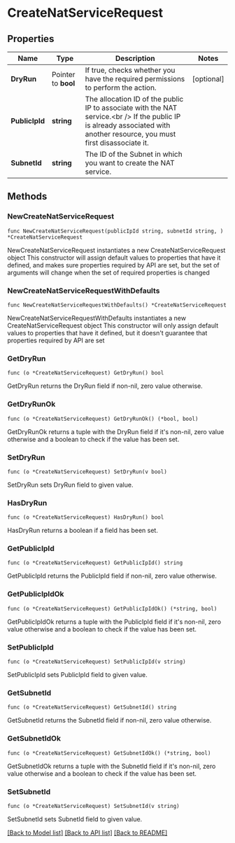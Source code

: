 # CreateNatServiceRequest

## Properties

Name | Type | Description | Notes
------------ | ------------- | ------------- | -------------
**DryRun** | Pointer to **bool** | If true, checks whether you have the required permissions to perform the action. | [optional] 
**PublicIpId** | **string** | The allocation ID of the public IP to associate with the NAT service.&lt;br /&gt; If the public IP is already associated with another resource, you must first disassociate it. | 
**SubnetId** | **string** | The ID of the Subnet in which you want to create the NAT service. | 

## Methods

### NewCreateNatServiceRequest

`func NewCreateNatServiceRequest(publicIpId string, subnetId string, ) *CreateNatServiceRequest`

NewCreateNatServiceRequest instantiates a new CreateNatServiceRequest object
This constructor will assign default values to properties that have it defined,
and makes sure properties required by API are set, but the set of arguments
will change when the set of required properties is changed

### NewCreateNatServiceRequestWithDefaults

`func NewCreateNatServiceRequestWithDefaults() *CreateNatServiceRequest`

NewCreateNatServiceRequestWithDefaults instantiates a new CreateNatServiceRequest object
This constructor will only assign default values to properties that have it defined,
but it doesn't guarantee that properties required by API are set

### GetDryRun

`func (o *CreateNatServiceRequest) GetDryRun() bool`

GetDryRun returns the DryRun field if non-nil, zero value otherwise.

### GetDryRunOk

`func (o *CreateNatServiceRequest) GetDryRunOk() (*bool, bool)`

GetDryRunOk returns a tuple with the DryRun field if it's non-nil, zero value otherwise
and a boolean to check if the value has been set.

### SetDryRun

`func (o *CreateNatServiceRequest) SetDryRun(v bool)`

SetDryRun sets DryRun field to given value.

### HasDryRun

`func (o *CreateNatServiceRequest) HasDryRun() bool`

HasDryRun returns a boolean if a field has been set.

### GetPublicIpId

`func (o *CreateNatServiceRequest) GetPublicIpId() string`

GetPublicIpId returns the PublicIpId field if non-nil, zero value otherwise.

### GetPublicIpIdOk

`func (o *CreateNatServiceRequest) GetPublicIpIdOk() (*string, bool)`

GetPublicIpIdOk returns a tuple with the PublicIpId field if it's non-nil, zero value otherwise
and a boolean to check if the value has been set.

### SetPublicIpId

`func (o *CreateNatServiceRequest) SetPublicIpId(v string)`

SetPublicIpId sets PublicIpId field to given value.


### GetSubnetId

`func (o *CreateNatServiceRequest) GetSubnetId() string`

GetSubnetId returns the SubnetId field if non-nil, zero value otherwise.

### GetSubnetIdOk

`func (o *CreateNatServiceRequest) GetSubnetIdOk() (*string, bool)`

GetSubnetIdOk returns a tuple with the SubnetId field if it's non-nil, zero value otherwise
and a boolean to check if the value has been set.

### SetSubnetId

`func (o *CreateNatServiceRequest) SetSubnetId(v string)`

SetSubnetId sets SubnetId field to given value.



[[Back to Model list]](../README.md#documentation-for-models) [[Back to API list]](../README.md#documentation-for-api-endpoints) [[Back to README]](../README.md)


